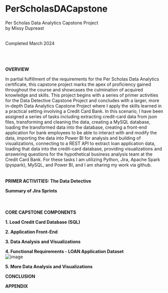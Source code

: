 # PerScholasDACapstone
Per Scholas Data Analytics Capstone Project <br>
by Missy Dupreast

<br>
Completed March 2024
<br>
<br>
<br>
<br>

**OVERVIEW**<br>

In partial fulfillment of the requirements for the Per Scholas Data Analytics certificate, this capstone project marks the apex of proficiency gained throughout the course and showcases the culmination of acquired knowledge and skills. This project begins with a series of primer activities for the Data Detective Capstone Project and concludes with a larger, more in-depth Data Analytics Capstone Project where I apply the skills learned in a practical setting involving a Credit Card Bank. In this scenario, I have been assigned a series of tasks including extracting credit-card data from json files, transforming and cleaning the data, creating a MySQL database, loading the transformed data into the database, creating a front-end application for bank employees to be able to interact with and modify the data, importing the data into Power BI for analysis and building of visualizations, connecting to a REST API to extract loan application data, loading that data into the credit-card database, providing visualizations and answering questions for the hypothetical business analysis team at the Credit Card Bank. For these tasks I am utilizing Python, Jira, Apache Spark (pyspark), MySQL, and Power BI, and I am sharing my work via github. 
<br>
<br>
<br>
**PRIMER ACTIVITIES: The Data Detective**<br>

**Summary of Jira Sprints**<br>
<br>
<br>
<br>
**CORE CAPSTONE COMPONENTS** <br>

**1. Load Credit Card Database (SQL)** <br>

**2. Application Front-End**<br>

**3. Data Analysis and Visualizations** <br>

**4. Functional Requirements - LOAN Application Dataset**<br>
![image](https://github.com/missydupreast/PerScholasDACapstone/assets/98125097/5794c117-df12-4737-bb10-33dd13e09e92)

**5. More Data Analysis and Visualizations** <br>

**CONCLUSION**<br>

**APPENDIX**<br>
